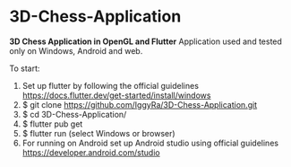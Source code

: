 # 3D-Chess-Application
**3D Chess Application in OpenGL and Flutter**
Application used and tested only on Windows, Android and web. 

To start:
1. Set up flutter by following the official guidelines https://docs.flutter.dev/get-started/install/windows
2. $ git clone https://github.com/IggyRa/3D-Chess-Application.git                
3. $ cd 3D-Chess-Application/              
4. $ flutter pub get
5. $ flutter run (select Windows or browser)
6. For running on Android set up Android studio using official guidelines https://developer.android.com/studio

